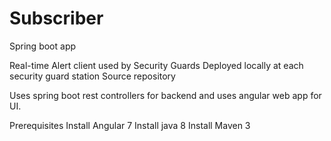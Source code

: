 # Subscriber
Spring boot app 

Real-time Alert client used by Security Guards
Deployed locally at each security guard station
Source repository

Uses spring boot rest controllers for backend and uses angular web app for UI.

Prerequisites
Install Angular 7
Install java 8
Install Maven 3

